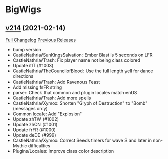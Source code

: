 # BigWigs

## [v214](https://github.com/BigWigsMods/BigWigs/tree/v214) (2021-02-14)
[Full Changelog](https://github.com/BigWigsMods/BigWigs/compare/v213...v214) [Previous Releases](https://github.com/BigWigsMods/BigWigs/releases)

- bump version  
- CastleNathria/SunKingsSalvation: Ember Blast is 5 seconds on LFR  
- CastleNathria/Trash: Fix player name not being class colored  
- Update itIT (#1003)  
- CastleNathria/TheCouncilofBlood: Use the full length yell for dance directions  
- CastleNathria/Trash: Add Ravenous Feast  
- Add missing frFR string  
- parser: Check that common and plugin locales match enUS  
- CastleNathria/Trash: Add more spells  
- CastleNathria/Xymox: Shorten "Glyph of Destruction" to "Bomb" (messages only)  
- Common locale: Add "Explosion"  
- Update zhTW (#1002)  
- Update zhCN (#1001)  
- Update frFR (#1000)  
- Update deDE (#999)  
- CastleNathria/Xymox: Correct Seeds timers for wave 3 and later in non-Mythic difficulties  
- Plugins/Locales: Improve class color description  
